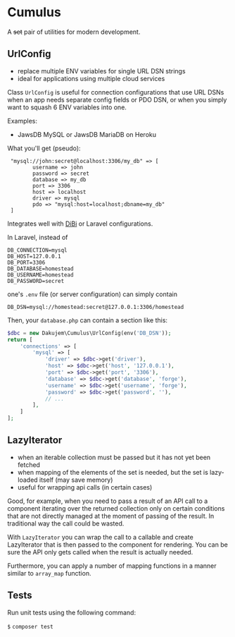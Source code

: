 # Cumulus

A ~~set~~ pair of utilities for modern development.


## UrlConfig

- replace multiple ENV variables for single URL DSN strings
- ideal for applications using multiple cloud services

Class `UrlConfig` is useful for connection configurations that use URL DSNs
when an app needs separate config fields or PDO DSN, or when you simply want to squash 6 ENV variables into one.

Examples:
- JawsDB MySQL or JawsDB MariaDB on Heroku

What you'll get (pseudo):
```
 "mysql://john:secret@localhost:3306/my_db" => [
 		username => john
 		password => secret
 		database => my_db
 		port => 3306
 		host => localhost
 		driver => mysql
 		pdo => "mysql:host=localhost;dbname=my_db"
 ]
```

Integrates well with [DiBi]( https://github.com/dg/dibi ) or Laravel configurations.

In Laravel, instead of
```
DB_CONNECTION=mysql
DB_HOST=127.0.0.1
DB_PORT=3306
DB_DATABASE=homestead
DB_USERNAME=homestead
DB_PASSWORD=secret
```
one's `.env` file (or server configuration) can simply contain
```
DB_DSN=mysql://homestead:secret@127.0.0.1:3306/homestead
```

Then, your `database.php` can contain a section like this:
```php
$dbc = new Dakujem\Cumulus\UrlConfig(env('DB_DSN'));
return [
	'connections' => [
		'mysql' => [
			'driver' => $dbc->get('driver'),
			'host' => $dbc->get('host', '127.0.0.1'),
			'port' => $dbc->get('port', '3306'),
			'database' => $dbc->get('database', 'forge'),
			'username' => $dbc->get('username', 'forge'),
			'password' => $dbc->get('password', ''),
			// ...
		],
	]
];
```


## LazyIterator

- when an iterable collection must be passed but it has not yet been fetched
- when mapping of the elements of the set is needed, but the set is lazy-loaded itself (may save memory)
- useful for wrapping api calls (in certain cases)

Good, for example, when you need to pass a result of an API call
to a component iterating over the returned collection only on certain conditions
that are not directly managed at the moment of passing of the result.
In traditional way the call could be wasted.

With `LazyIterator` you can wrap the call to a callable and create LazyIterator
that is then passed to the component for rendering.
You can be sure the API only gets called when the result is actually needed.

Furthermore, you can apply a number of mapping functions in a manner similar to `array_map` function.



## Tests

Run unit tests using the following command:

`$` `composer test`

